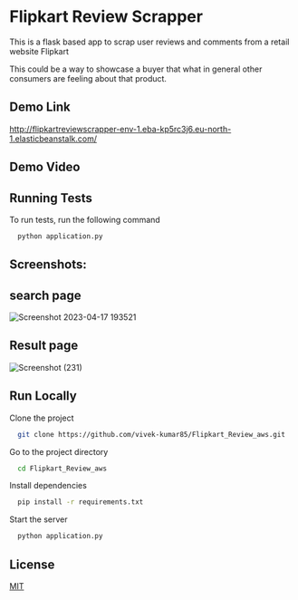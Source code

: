 
# Flipkart Review Scrapper

This is a flask based app to scrap user reviews and comments from a retail website Flipkart

This could be a way to showcase a buyer that what in general other consumers are feeling about that product.



## Demo Link

http://flipkartreviewscrapper-env-1.eba-kp5rc3j6.eu-north-1.elasticbeanstalk.com/

## Demo Video 



## Running Tests

To run tests, run the following command

```bash
  python application.py
```


## Screenshots:

## search page
![Screenshot 2023-04-17 193521](https://user-images.githubusercontent.com/91729976/232576345-912207dc-d7a0-4f08-91d1-4fa4540f348f.png)


## Result page 
![Screenshot (231)](https://user-images.githubusercontent.com/91729976/232578148-c23385d6-5b8e-410a-8e93-bd377701c972.png)


## Run Locally

Clone the project

```bash
  git clone https://github.com/vivek-kumar85/Flipkart_Review_aws.git
```

Go to the project directory

```bash
  cd Flipkart_Review_aws
```

Install dependencies

```bash
  pip install -r requirements.txt
```

Start the server

```bash
  python application.py
```


## License

[MIT](https://choosealicense.com/licenses/mit/)

